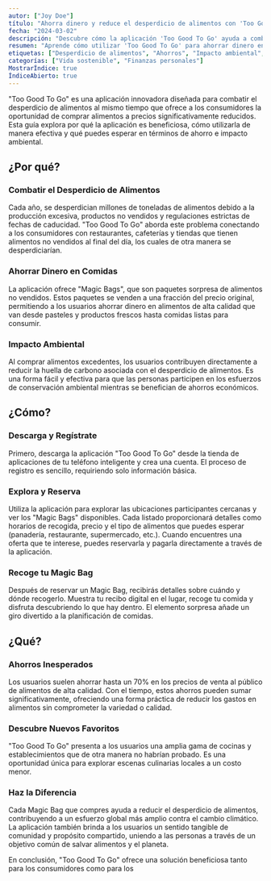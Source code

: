 ```yaml
---
autor: ["Joy Doe"]
título: "Ahorra dinero y reduce el desperdicio de alimentos con 'Too Good To Go'"
fecha: "2024-03-02"
descripción: "Descubre cómo la aplicación 'Too Good To Go' ayuda a combatir el desperdicio de alimentos, ahorrar dinero y tener un impacto ambiental positivo."
resumen: "Aprende cómo utilizar 'Too Good To Go' para ahorrar dinero en comidas, reducir el desperdicio de alimentos y contribuir a la sostenibilidad ambiental."
etiquetas: ["Desperdicio de alimentos", "Ahorros", "Impacto ambiental", "Too Good To Go"]
categorías: ["Vida sostenible", "Finanzas personales"]
MostrarÍndice: true
ÍndiceAbierto: true
---
```


"Too Good To Go" es una aplicación innovadora diseñada para combatir el desperdicio de alimentos al mismo tiempo que ofrece a los consumidores la oportunidad de comprar alimentos a precios significativamente reducidos. Esta guía explora por qué la aplicación es beneficiosa, cómo utilizarla de manera efectiva y qué puedes esperar en términos de ahorro e impacto ambiental.

## ¿Por qué?

### Combatir el Desperdicio de Alimentos
Cada año, se desperdician millones de toneladas de alimentos debido a la producción excesiva, productos no vendidos y regulaciones estrictas de fechas de caducidad. "Too Good To Go" aborda este problema conectando a los consumidores con restaurantes, cafeterías y tiendas que tienen alimentos no vendidos al final del día, los cuales de otra manera se desperdiciarían.

### Ahorrar Dinero en Comidas
La aplicación ofrece "Magic Bags", que son paquetes sorpresa de alimentos no vendidos. Estos paquetes se venden a una fracción del precio original, permitiendo a los usuarios ahorrar dinero en alimentos de alta calidad que van desde pasteles y productos frescos hasta comidas listas para consumir.

### Impacto Ambiental
Al comprar alimentos excedentes, los usuarios contribuyen directamente a reducir la huella de carbono asociada con el desperdicio de alimentos. Es una forma fácil y efectiva para que las personas participen en los esfuerzos de conservación ambiental mientras se benefician de ahorros económicos.

## ¿Cómo?

### Descarga y Regístrate
Primero, descarga la aplicación "Too Good To Go" desde la tienda de aplicaciones de tu teléfono inteligente y crea una cuenta. El proceso de registro es sencillo, requiriendo solo información básica.

### Explora y Reserva
Utiliza la aplicación para explorar las ubicaciones participantes cercanas y ver los "Magic Bags" disponibles. Cada listado proporcionará detalles como horarios de recogida, precio y el tipo de alimentos que puedes esperar (panadería, restaurante, supermercado, etc.). Cuando encuentres una oferta que te interese, puedes reservarla y pagarla directamente a través de la aplicación.

### Recoge tu Magic Bag
Después de reservar un Magic Bag, recibirás detalles sobre cuándo y dónde recogerlo. Muestra tu recibo digital en el lugar, recoge tu comida y disfruta descubriendo lo que hay dentro. El elemento sorpresa añade un giro divertido a la planificación de comidas.

## ¿Qué?

### Ahorros Inesperados
Los usuarios suelen ahorrar hasta un 70% en los precios de venta al público de alimentos de alta calidad. Con el tiempo, estos ahorros pueden sumar significativamente, ofreciendo una forma práctica de reducir los gastos en alimentos sin comprometer la variedad o calidad.

### Descubre Nuevos Favoritos
"Too Good To Go" presenta a los usuarios una amplia gama de cocinas y establecimientos que de otra manera no habrían probado. Es una oportunidad única para explorar escenas culinarias locales a un costo menor.

### Haz la Diferencia
Cada Magic Bag que compres ayuda a reducir el desperdicio de alimentos, contribuyendo a un esfuerzo global más amplio contra el cambio climático. La aplicación también brinda a los usuarios un sentido tangible de comunidad y propósito compartido, uniendo a las personas a través de un objetivo común de salvar alimentos y el planeta.

En conclusión, "Too Good To Go" ofrece una solución beneficiosa tanto para los consumidores como para los